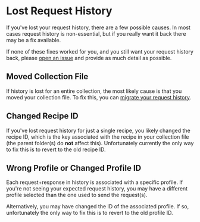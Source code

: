 # Lost Request History

If you've lost your request history, there are a few possible causes. In most cases request history is non-essential, but if you really want it back there may be a fix available.

If none of these fixes worked for you, and you still want your request history back, please [open an issue](https://github.com/LucasPickering/slumber/issues/new) and provide as much detail as possible.

## Moved Collection File

If history is lost for an entire collection, the most likely cause is that you moved your collection file. To fix this, you can [migrate your request history](../api/request_collection/index.md#collection-history--migration).

## Changed Recipe ID

If you've lost request history for just a single recipe, you likely changed the recipe ID, which is the key associated with the recipe in your collection file (the parent folder(s) do **not** affect this). Unfortunately currently the only way to fix this is to revert to the old recipe ID.

## Wrong Profile or Changed Profile ID

Each request+response in history is associated with a specific profile. If you're not seeing your expected request history, you may have a different profile selected than the one used to send the request(s).

Alternatively, you may have changed the ID of the associated profile. If so, unfortunately the only way to fix this is to revert to the old profile ID.
